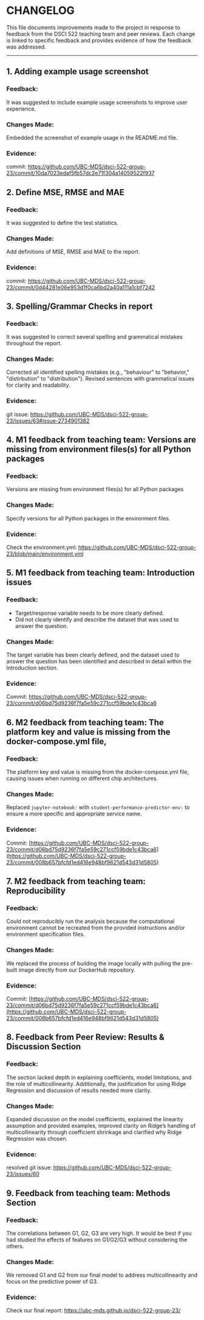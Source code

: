 # CHANGELOG

This file documents improvements made to the project in response to feedback from the DSCI 522 teaching team and peer reviews. 
Each change is linked to specific feedback and provides evidence of how the feedback was addressed.

---
## 1. Adding example usage screenshot
### Feedback:
It was suggested to include example usage screenshots to improve user experience.

### Changes Made:
Embedded the screenshot of example usage in the README.md file.
### Evidence:
commit: https://github.com/UBC-MDS/dsci-522-group-23/commit/10da7023edaf5fb57dc2e71f304a14059522f937

## 2. Define MSE, RMSE and MAE
### Feedback:
It was suggested to define the test statistics.
### Changes Made:
Add definitions of MSE, RMSE and MAE to the report.
### Evidence:
commit: https://github.com/UBC-MDS/dsci-522-group-23/commit/0d44281e06e953d1f0ca6bd2a40a111a1cbf7242

## 3. Spelling/Grammar Checks in report
### Feedback:
It was suggested to correct several spelling and grammatical mistakes throughout the report.
### Changes Made:
Corrected all identified spelling mistakes (e.g., "behaviour" to "behavior," "distirbution" to "distribution"). Revised sentences with grammatical issues for clarity and readability.
### Evidence:
git issue: https://github.com/UBC-MDS/dsci-522-group-23/issues/63#issue-2734901382


## 4. M1 feedback from teaching team: Versions are missing from environment files(s) for all Python packages
### Feedback:
Versions are missing from environment files(s) for all Python packages
### Changes Made:
Specify versions for all Python packages in the environment files.
### Evidence:
Check the environment.yml: https://github.com/UBC-MDS/dsci-522-group-23/blob/main/environment.yml 

## 5. M1 feedback from teaching team: Introduction issues
### Feedback:
- Target/response variable needs to be more clearly defined. 
- Did not clearly identify and describe the dataset that was used to answer the question.
### Changes Made:
The target variable has been clearly defined, and the dataset used to answer the question has been identified and described in detail within the Introduction section.
### Evidence:
Commit: https://github.com/UBC-MDS/dsci-522-group-23/commit/d06bd75d9236f7fa5e59c271ccf59bde1c43bca6

## 6. M2 feedback from teaching team: The platform key and value is missing from the docker-compose.yml file, 
### Feedback:
The platform key and value is missing from the  docker-compose.yml file, causing issues when running on different chip architectures.
### Changes Made:
Replaced `jupyter-notebook:` with `student-performance-predictor-env:` to ensure a more specific and appropriate service name.
### Evidence:
Commit: [https://github.com/UBC-MDS/dsci-522-group-23/commit/d06bd75d9236f7fa5e59c271ccf59bde1c43bca6](https://github.com/UBC-MDS/dsci-522-group-23/commit/008b657bfcfd1ed416e948bf9621d543d31d5805)

## 7. M2 feedback from teaching team: Reproducibility
### Feedback:
Could not reproducibly run the analysis because the computational environment cannot be recreated from the provided instructions and/or environment specification files.
### Changes Made:
We replaced the process of building the image locally with pulling the pre-built image directly from our DockerHub repository.
### Evidence:
Commit: [https://github.com/UBC-MDS/dsci-522-group-23/commit/d06bd75d9236f7fa5e59c271ccf59bde1c43bca6](https://github.com/UBC-MDS/dsci-522-group-23/commit/008b657bfcfd1ed416e948bf9621d543d31d5805)

## 8. Feedback from Peer Review: Results & Discussion Section
### Feedback:
The section lacked depth in explaining coefficients, model limitations, and the role of multicollinearity. Additionally, the justification for using Ridge Regression and discussion of results needed more clarity.
### Changes Made:
Expanded discussion on the model coefficients, explained the linearity assumption and provided examples, improved clarity on Ridge’s handling of multicollinearity through coefficient shrinkage and clarified why Ridge Regression was chosen.
### Evidence:
resolved git issue: https://github.com/UBC-MDS/dsci-522-group-23/issues/60

## 9. Feedback from teaching team: Methods Section
### Feedback:
The correlations between G1, G2, G3 are very high. It would be best if you had studied the effects of features on G1/G2/G3 without considering the others.
### Changes Made:
We removed G1 and G2 from our final model to address multicollinearity and focus on the predictive power of G3.
### Evidence:
Check our final report: https://ubc-mds.github.io/dsci-522-group-23/ 

